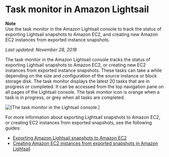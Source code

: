 # Task monitor in Amazon Lightsail<a name="amazon-lightsail-task-monitor"></a>

**Note**  
Use the task monitor in the Amazon Lightsail console to track the status of exporting Lightsail snapshots to Amazon EC2, and creating new Amazon EC2 instances from exported instance snapshots\.

 *Last updated: November 28, 2018* 

The task monitor in the Amazon Lightsail console tracks the status of exporting Lightsail snapshots to Amazon EC2, or creating new EC2 instances from exported instance snapshots\. These tasks can take a while depending on the size and configuration of the source instance or block storage disk\. The task monitor displays the latest 20 tasks that are in progress or completed\. It can be accessed from the top navigation pane on all pages of the Lightsail console\. The task monitor icon is orange when a task is in progress, or grey when all tasks are completed\.

![\[The task monitor in the Lightsail console.\]](https://s3-us-west-2.amazonaws.com/parkside-localized-docs-devo/v1/en_us/b3f6d19f6c5a2810c4336f10d978ee98/images/amazon-lightsail-task-monitor.png)

For more information about exporting Lightsail snapshots to Amazon EC2, or creating EC2 instances from exported snapshots, see the following guides:
+ [Exporting Amazon Lightsail snapshots to Amazon EC2](amazon-lightsail-exporting-snapshots-to-amazon-ec2.md)
+ [Creating Amazon EC2 instances from exported snapshots in Amazon Lightsail](amazon-lightsail-creating-ec2-instances-from-exported-snapshots.md)